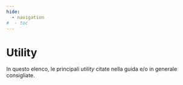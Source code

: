 ```yaml
---
hide:
  - navigation
#  - toc
---
```


# Utility

In questo elenco, le principali *utility* citate nella guida e/o in generale consigliate.

